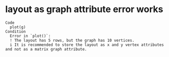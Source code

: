 # layout as graph attribute error works

    Code
      plot(g)
    Condition
      Error in `plot()`:
      ! The layout has 5 rows, but the graph has 10 vertices.
      i It is recommended to store the layout as x and y vertex attributes and not as a matrix graph attribute.

